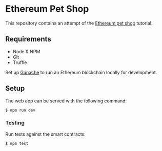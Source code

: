 # Ethereum Pet Shop

This repository contains an attempt of the [Ethereum pet shop](https://truffleframework.com/tutorials/pet-shop) tutorial.

## Requirements

- Node & NPM
- Git
- Truffle

Set up [Ganache](https://truffleframework.com/ganache) to run an Ethereum blockchain locally for development.

## Setup

The web app can be served with the following command:

`$ npm run dev`

### Testing

Run tests against the smart contracts:

`$ npm test`